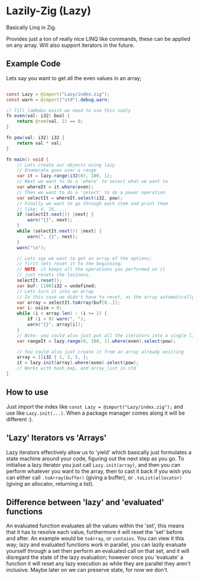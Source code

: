 # Lazily-Zig (Lazy)

Basically Linq in Zig.

Provides just a ton of really nice LINQ like commands, these can be applied on any array.  Will also support iterators in the future.

## Example Code

Lets say you want to get all the even values in an array;

```Java

const Lazy = @import("Lazy/index.zig");
const warn = @import("std").debug.warn;

// Till lambdas exist we need to use this sadly
fn even(val: i32) bool {
    return @rem(val, 2) == 0;
}

fn pow(val: i32) i32 {
    return val * val;
}

fn main() void {
    // Lets create our objects using lazy
    // Enumerate goes over a range
    var it = lazy.range(i32(0), 100, 1);
    // Next we want to do a 'where' to select what we want to
    var whereIt = it.where(even);
    // Then we want to do a 'select' to do a power operation
    var selectIt = whereIt.select(i32, pow);
    // Finally we want to go through each item and print them
    // like; 4, 16, ...
    if (selectIt.next()) |next| {
        warn("{}", next);
    }
    while (selectIt.next()) |next| {
        warn(", {}", next);
    }
    warn("\n");

    // Lets say we want to get an array of the options;
    // first lets reset it to the beginning;
    // NOTE: it keeps all the operations you performed on it
    // just resets the laziness.
    selectIt.reset();
    var buf: [100]i32 = undefined;
    // Lets turn it into an array
    // In this case we didn't have to reset, as the array automatically does
    var array = selectIt.toArray(buf[0..]);
    var i: usize = 0;
    while (i < array.len) : (i += 1) {
        if (i > 0) warn(", ");
        warn("{}", array[i]);
    }
    // Note: you could also just put all the iterators into a single line like;
    var rangeIt = lazy.range(0, 100, 1).where(even).select(pow);

    // You could also just create it from an array already existing
    array = []i32 { 1, 2, 5, };
    it = lazy.init(array).where(even).select(pow);
    // Works with hash_map, and array_list in std
}
```

## How to use

Just import the index like `const Lazy = @import("Lazy/index.zig");` and use like `Lazy.init(...)`. When a package manager comes along it will be different :).

## 'Lazy' Iterators vs 'Arrays'

Lazy iterators effectively allow us to 'yield' which basically just formulates a state machine around your code, figuring out the next step as you go.  To initialise a lazy iterator you just call `Lazy.init(array)`, and then you can perform whatever you want to the array, then to cast it back if you wish you can either call `.toArray(buffer)` (giving a buffer), or `.toList(allocator)` (giving an allocator, returning a list).

## Difference between 'lazy' and 'evaluated' functions

An evaluated function evaluates all the values within the 'set', this means that it has to resolve each value, furthermore it will reset the 'set' before and after.  An example would be `toArray`, or `contains`.  You can view it this way; lazy and evaluated functions work in parallel, you can lazily evaluate yourself through a set then perform an evaluated call on that set, and it will disregard the state of the lazy evaluation; however once you 'evaluate' a function it will reset any lazy execution as while they are parallel they aren't inclusive.  Maybe later on we can preserve state, for now we don't.